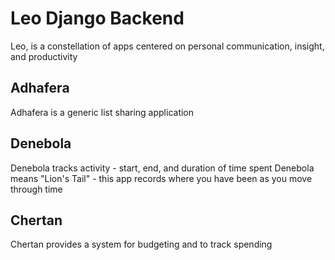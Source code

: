 # Leo Django Backend
Leo, is a constellation of apps centered on personal communication, insight, and productivity

## Adhafera
Adhafera is a generic list sharing application

## Denebola
Denebola tracks activity - start, end, and duration of time spent
Denebola means "Lion's Tail" - this app records where you have been as you move through time

## Chertan
Chertan provides a system for budgeting and to track spending